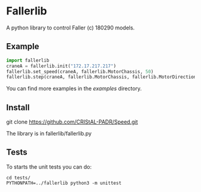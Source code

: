 # Fallerlib
A python library to control Faller (c) 180290 models. 

Example
-------
```python
import fallerlib
craneA = fallerlib.init("172.17.217.217")
fallerlib.set_speed(craneA, fallerlib.MotorChassis, 50)
fallerlib.step(craneA, fallerlib.MotorChassis, fallerlib.MotorDirectionBackward)
```
You can find more examples in the *examples* directory.

Install
-------
git clone https://github.com/CRIStAL-PADR/Speed.git

The library is in fallerlib/fallerlib.py

Tests
-----
To starts the unit tests you can do:
```console
cd tests/
PYTHONPATH=../fallerlib python3 -m unittest
```

